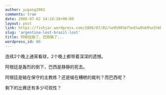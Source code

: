 ```yaml
---
author: yugang2002
comments: true
date: 2006-07-02 14:24:28+00:00
layout: post
link: https://fishjar.wordpress.com/2006/07/02/%e9%98%bf%e6%a0%b9%e5%bb%b7%e8%be%93%e4%ba%86%ef%bc%8c%e5%b7%b4%e8%a5%bf%e8%be%93%e4%ba%86/
slug: 'argentina-lost-brazil-lost'
title: 阿根廷输了，巴西输了...
wordpress_id: 86
---
```


连续2个晚上通宵看球，2个晚上都带着深深的遗憾。




阿根廷是轰烈的倒下，巴西是静静的死去。




阿根廷是输在保守的主教练？还是输在糟糕的裁判？而巴西呢？




剩下的比赛还有多少可观性？
